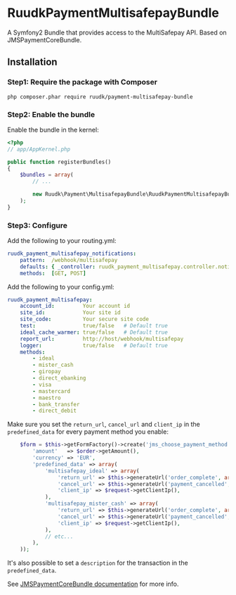 RuudkPaymentMultisafepayBundle
============================

A Symfony2 Bundle that provides access to the MultiSafepay API. Based on JMSPaymentCoreBundle.

## Installation

### Step1: Require the package with Composer

````
php composer.phar require ruudk/payment-multisafepay-bundle
````

### Step2: Enable the bundle

Enable the bundle in the kernel:

``` php
<?php
// app/AppKernel.php

public function registerBundles()
{
    $bundles = array(
        // ...

        new Ruudk\Payment\MultisafepayBundle\RuudkPaymentMultisafepayBundle(),
    );
}
```

### Step3: Configure

Add the following to your routing.yml:
```yaml
ruudk_payment_multisafepay_notifications:
    pattern:  /webhook/multisafepay
    defaults: { _controller: ruudk_payment_multisafepay.controller.notification:processNotification }
    methods:  [GET, POST]
```

Add the following to your config.yml:
```yaml
ruudk_payment_multisafepay:
    account_id:         Your account id
    site_id:            Your site id
    site_code:          Your secure site code
    test:               true/false   # Default true
    ideal_cache_warmer: true/false   # Default true
    report_url:         http://host/webhook/multisafepay
    logger:             true/false   # Default true
    methods:
        - ideal
        - mister_cash
        - giropay
        - direct_ebanking
        - visa
        - mastercard
        - maestro
        - bank_transfer
        - direct_debit
```

Make sure you set the `return_url`, `cancel_url` and `client_ip` in the `predefined_data` for every payment method you enable:
````php
    $form = $this->getFormFactory()->create('jms_choose_payment_method', null, array(
        'amount'   => $order->getAmount(),
        'currency' => 'EUR',
        'predefined_data' => array(
            'multisafepay_ideal' => array(
                'return_url' => $this->generateUrl('order_complete', array(), true),
                'cancel_url' => $this->generateUrl('payment_cancelled', array(), true),
                'client_ip' => $request->getClientIp(),
            ),
            'multisafepay_mister_cash' => array(
                'return_url' => $this->generateUrl('order_complete', array(), true),
                'cancel_url' => $this->generateUrl('payment_cancelled', array(), true),
                'client_ip' => $request->getClientIp(),
            ),
            // etc...
        ),
    ));
````
It's also possible to set a `description` for the transaction in the `predefined_data`.

See [JMSPaymentCoreBundle documentation](http://jmsyst.com/bundles/JMSPaymentCoreBundle/master/usage) for more info.
